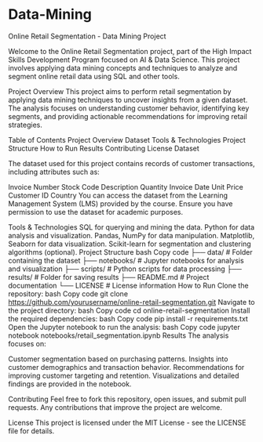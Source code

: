 # Data-Mining

Online Retail Segmentation - Data Mining Project

Welcome to the Online Retail Segmentation project, part of the High Impact Skills Development Program focused on AI & Data Science. This project involves applying data mining concepts and techniques to analyze and segment online retail data using SQL and other tools.

Project Overview
This project aims to perform retail segmentation by applying data mining techniques to uncover insights from a given dataset. The analysis focuses on understanding customer behavior, identifying key segments, and providing actionable recommendations for improving retail strategies.

Table of Contents
Project Overview
Dataset
Tools & Technologies
Project Structure
How to Run
Results
Contributing
License
Dataset

The dataset used for this project contains records of customer transactions, including attributes such as:

Invoice Number
Stock Code
Description
Quantity
Invoice Date
Unit Price
Customer ID
Country
You can access the dataset from the Learning Management System (LMS) provided by the course. Ensure you have permission to use the dataset for academic purposes.

Tools & Technologies
SQL for querying and mining the data.
Python for data analysis and visualization.
Pandas, NumPy for data manipulation.
Matplotlib, Seaborn for data visualization.
Scikit-learn for segmentation and clustering algorithms (optional).
Project Structure
bash
Copy code
├── data/                   # Folder containing the dataset
├── notebooks/              # Jupyter notebooks for analysis and visualization
├── scripts/                # Python scripts for data processing
├── results/                # Folder for saving results
├── README.md               # Project documentation
└── LICENSE                 # License information
How to Run
Clone the repository:
bash
Copy code
git clone https://github.com/yourusername/online-retail-segmentation.git
Navigate to the project directory:
bash
Copy code
cd online-retail-segmentation
Install the required dependencies:
bash
Copy code
pip install -r requirements.txt
Open the Jupyter notebook to run the analysis:
bash
Copy code
jupyter notebook notebooks/retail_segmentation.ipynb
Results
The analysis focuses on:

Customer segmentation based on purchasing patterns.
Insights into customer demographics and transaction behavior.
Recommendations for improving customer targeting and retention.
Visualizations and detailed findings are provided in the notebook.

Contributing
Feel free to fork this repository, open issues, and submit pull requests. Any contributions that improve the project are welcome.

License
This project is licensed under the MIT License - see the LICENSE file for details.
